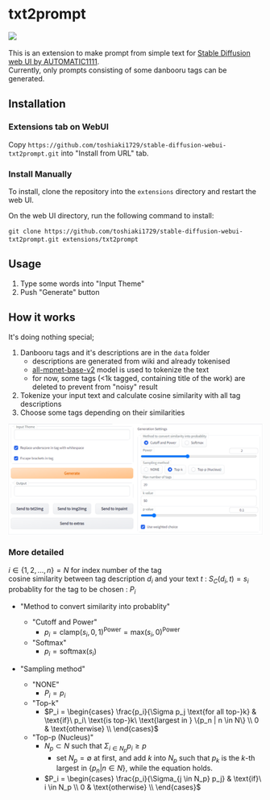 # txt2prompt
 ![](pic/pic0.png)

 This is an extension to make prompt from simple text for [Stable Diffusion web UI by AUTOMATIC1111](https://github.com/AUTOMATIC1111/stable-diffusion-webui).  
 Currently, only prompts consisting of some danbooru tags can be generated.

## Installation
### Extensions tab on WebUI
Copy `https://github.com/toshiaki1729/stable-diffusion-webui-txt2prompt.git` into "Install from URL" tab.

### Install Manually
To install, clone the repository into the `extensions` directory and restart the web UI.

On the web UI directory, run the following command to install:
```commandline
git clone https://github.com/toshiaki1729/stable-diffusion-webui-txt2prompt.git extensions/txt2prompt
```


## Usage
1. Type some words into "Input Theme"
1. Push "Generate" button


## How it works
 It's doing nothing special;
 
 1. Danbooru tags and it's descriptions are in the `data` folder
    - descriptions are generated from wiki and already tokenised
    - [all-mpnet-base-v2](https://huggingface.co/sentence-transformers/all-mpnet-base-v2) model is used to tokenize the text
    - for now, some tags (<1k tagged, containing title of the work) are deleted to prevent from "noisy" result
 1. Tokenize your input text and calculate cosine similarity with all tag descriptions
 1. Choose some tags depending on their similarities

 ![](pic/pic1.png)

 ### More detailed
 $i \in \{1, 2, ..., n\} = N$ for index number of the tag  
 cosine similarity between tag description $d_i$ and your text $t$ : $S_C(d_i, t) = s_i$  
 probablity for the tag to be chosen : $P_i$

- "Method to convert similarity into probablity"
    - "Cutoff and Power"
        - $p_i = \text{clamp}(s_i, 0, 1)^{\text{Power}} = \text{max}(s_i, 0)^{\text{Power}}$
    - "Softmax"
        - $p_i = \text{softmax}(s_i)$

- "Sampling method"
    - "NONE"
        - $P_i = p_i$
    - "Top-k"
        - $P_i = 
            \begin{cases} 
            \frac{p_i}{\Sigma p_j \text{for all top-}k} & \text{if}\ p_i\ \text{is top-}k\ \text{largest in } \{p_n | n \in N\} \\
            0 & \text{otherwise} \\
            \end{cases}$
    - "Top-p (Nucleus)"
        - $N_p \subset N$ such that $\Sigma_{i \in N_p}p_i 
        \geq p$
            - set $N_p=\emptyset$ at first, and add $k$ into $N_p$ such that $p_k$ is the $k$-th largest in $\{p_n | n \in N\}$, while the equation holds.
        - $P_i = 
            \begin{cases} 
            \frac{p_i}{\Sigma_{j \in N_p} p_j} & \text{if}\ i \in N_p \\
            0 & \text{otherwise} \\
            \end{cases}$
        